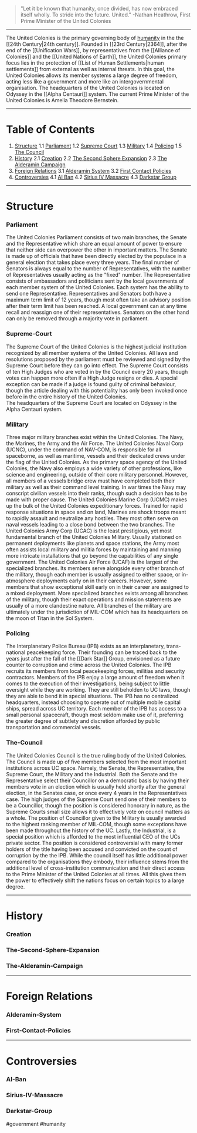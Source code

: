 >"Let it be known that humanity, once divided, has now embraced itself wholly. To stride into the future. United."
>-Nathan Heathrow, First Prime Minister of the United Colonies

***
The United Colonies is the primary governing body of [humanity](Humanity) in the the [[24th Century|24th century]].
Founded in [[23rd Century|2364]], after the end of the [[Unification Wars]], by representatives from the [[Alliance of Colonies]] and the [[United Nations of Earth]], the United Colonies primary focus lies in the protection of [[List of Human Settlements|human settlements]] from external as well as internal threats. 
In this goal, the United Colonies allows its member systems a large degree of freedom, acting less like a government and more like an intergovernmental organisation.
The headquarters of the United Colonies is located on Odyssey in the [[Alpha Centauri]] system.
The current Prime Minister of the United Colonies is Amelia Theodore Bernstein.
***
# Table of Contents
1. [Structure](#Structure)
   1.1 [Parliament](#Parliament)
   1.2 [Supreme Court](#Supreme-Court)
   1.3 [Military](#Military)
   1.4 [Policing](#Policing)
   1.5 [The Council](#The-Council)
2. [History](#History)
   2.1 [Creation](#Creation)
   2.2 [The Second Sphere Expansion](#The-Second-Sphere-Expansion)
   2.3 [The Alderamin Campaign](#The-Alderamin-Campaign)
3. [Foreign Relations](#Foreign-Relations)
   3.1 [Alderamin System](#Alderamin-System)
   3.2 [First Contact Policies](#First-Contact-Policies)
4. [Controversies](#Controversies)
   4.1 [AI Ban](#AI-Ban)
   4.2 [Sirius IV Massacre](#Sirius-IV-Massacre)
   4.3 [Darkstar Group](#Darkstar-Group)

***
# Structure
### Parliament
The United Colonies Parliament consists of two main branches, the Senate and the Representative which share an equal amount of power to ensure that neither side can overpower the other in important matters.
The Senate is made up of officials that have been directly elected by the populace in a general election that takes place every three years. The final number of Senators is always equal to the number of Representatives, with the number of Representatives usually acting as the "fixed" number.
The Representative consists of ambassadors and politicians sent by the local governments of each member system of the United Colonies. Each system has the ability to send one Representative.
Representatives and Senators both have a maximum term limit of 12 years, though most often take an advisory position after their term limit has been reached.
A local government can at any time recall and reassign one of their representatives.
Senators on the other hand can only be removed through a majority vote in parliament.
### Supreme-Court
The Supreme Court of the United Colonies is the highest judicial institution recognized by all member systems of the United Colonies. All laws and resolutions proposed by the parliament must be reviewed and signed by the Supreme Court before they can go into effect.
The Supreme Court consists of ten High Judges who are voted in by the Council every 20 years, though votes can happen more often if a High Judge resigns or dies. A special exception can be made if a judge is found guilty of criminal behaviour, though the article dealing with this potentiality has only been invoked once before in the entire history of the United Colonies.  
The headquarters of the Supreme Court are located on Odyssey in the Alpha Centauri system.
### Military
Three major military branches exist within the United Colonies. 
The Navy, the Marines, the Army and the Air Force.
The United Colonies Naval Corp (UCNC), under the command of NAV-COM, is responsible for all spaceborne, as well as maritime, vessels and their dedicated crews under the flag of the United Colonies.
As the primary space agency of the United Colonies, the Navy also employs a wide variety of other professions, like science and engineering, outside of their core military personnel.
However, all members of a vessels bridge crew must have completed both their military as well as their command level training.
In war times the Navy may conscript civilian vessels into their ranks, though such a decision has to be made with proper cause.
The United Colonies Marine Corp (UCMC) makes up the bulk of the United Colonies expeditionary forces. Trained for rapid response situations in space and on land, Marines are shock troops meant to rapidly assault and neutralize any hostiles. They most often serve on naval vessels leading to a close bond between the two branches.
The United Colonies Army Corp (UCAC) is the least prestigious, yet most fundamental branch of the United Colonies Military. Usually stationed on permanent deployments like planets and space stations, the Army most often assists local military and militia forces by maintaining and manning more intricate installations that go beyond the capabilities of any single government.
The United Colonies Air Force (UCAF) is the largest of the specialized branches. Its members serve alongside every other branch of the military, though each member is usually assigned to either space, or in-atmosphere deployments early on in their careers. However, some members that show exceptional skill early on in their career are assigned to a mixed deployment.
More specialized branches exists among all branches of the military, though their exact operations and mission statements are usually of a more clandestine nature.
All branches of the military are ultimately under the jurisdiction of MIL-COM which has its headquarters on the moon of Titan in the Sol System.
### Policing
The Interplanetary Police Bureau (IPB) exists as an interplanetary, trans-national peacekeeping force. Their founding can be traced back to the years just after the fall of the [[Dark Star]] Group, envisioned as a future counter to corruption and crime across the United Colonies.
The IPB recruits its members from local peacekeeping forces, militias and security contractors.
Members of the IPB enjoy a large amount of freedom when it comes to the execution of their investigations, being subject to little oversight while they are working.
They are still beholden to UC laws, though they are able to bend it in special situations.
The IPB has no centralized headquarters, instead choosing to operate out of multiple mobile capital ships, spread across UC territory. 
Each member of the IPB has access to a small personal spacecraft, though most seldom make use of it, preferring the greater degree of subtlety and discretion afforded by public transportation and commercial vessels.   
### The-Council
The United Colonies Council is the true ruling body of the United Colonies. The Council is made up of five members selected from the most important institutions across UC space.
Namely, the Senate, the Representative, the Supreme Court, the Military and the Industrial.
Both the Senate and the Representative select their Councillor on a democratic basis by having their members vote in an election which is usually held shortly after the general election, in the Senates case, or once every 4 years in the Representatives case.
The high judges of the Supreme Court send one of their members to be a Councillor, though the position is considered honorary in nature, as the Supreme Courts small size allows it to effectively vote on council matters as a whole.
The position of Councillor given to the Military is usually awarded to the highest ranking member of MIL-COM, though some exceptions have been made throughout the history of the UC.
Lastly, the Industrial, is a special position which is afforded to the most influential CEO of the UCs private sector.
The position is considered controversial with many former holders of the title having been accused and convicted on the count of corruption by the the IPB.
While the council itself has little additional power compared to the organisations they embody, their influence stems from the additional level of cross-institution communication and their direct access to the Prime Minister of the United Colonies at all times. All this gives them the power to effectively shift the nations focus on certain topics to a large degree.
***
# History
###    Creation
###    The-Second-Sphere-Expansion
###    The-Alderamin-Campaign
***
# Foreign Relations
###    Alderamin-System
###    First-Contact-Policies
***
# Controversies
###    AI-Ban
###    Sirius-IV-Massacre
###    Darkstar-Group



#government #humanity
